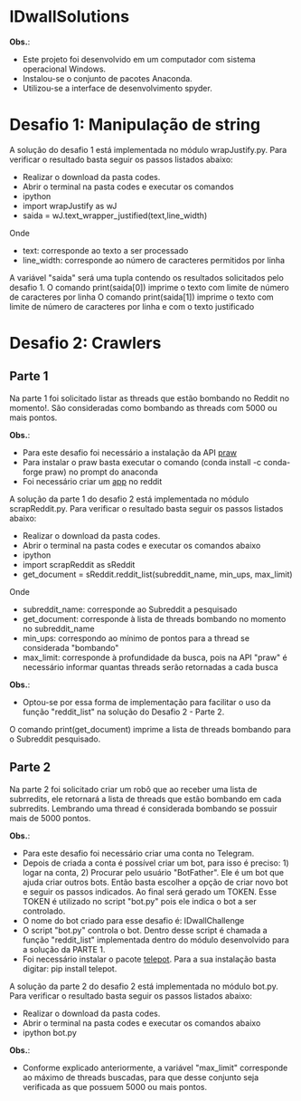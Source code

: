 # IDwallSolutions

**Obs.**:
- Este projeto foi desenvolvido em um computador com sistema operacional Windows. 
- Instalou-se o conjunto de pacotes Anaconda.
- Utilizou-se a interface de desenvolvimento spyder.

# Desafio 1: Manipulação de string

A solução do desafio 1 está implementada no módulo wrapJustify.py.
Para verificar o resultado basta seguir os passos listados abaixo:
- Realizar o download da pasta codes.
- Abrir o terminal na pasta codes e executar os comandos
- ipython
- import wrapJustify as wJ
- saida = wJ.text_wrapper_justified(text,line_width)

Onde
- text: corresponde ao texto a ser processado
- line_width: corresponde ao número de caracteres permitidos por linha

A variável "saida" será uma tupla contendo os resultados solicitados pelo desafio 1.
O comando print(saida[0]) imprime o texto com limite de número de caracteres por linha
O comando print(saida[1]) imprime o texto com limite de número de caracteres por linha e com o texto justificado

# Desafio 2: Crawlers

## Parte 1
Na parte 1 foi solicitado listar as threads que estão bombando no Reddit no momento!. São consideradas como bombando as threads com 5000 ou mais pontos.

**Obs.**:
- Para este desafio foi necessário a instalação da API [praw](https://praw.readthedocs.io/en/latest/)
- Para instalar o praw basta executar o comando (conda install -c conda-forge praw) no prompt do anaconda 
- Foi necessário criar um [app](https://www.reddit.com/prefs/apps) no reddit

A solução da parte 1 do desafio 2 está implementada no módulo scrapReddit.py.
Para verificar o resultado basta seguir os passos listados abaixo:
- Realizar o download da pasta codes.
- Abrir o terminal na pasta codes e executar os comandos abaixo
- ipython
- import scrapReddit as sReddit
- get_document = sReddit.reddit_list(subreddit_name, min_ups, max_limit)

Onde
- subreddit_name: corresponde ao Subreddit a pesquisado
- get_document: corresponde à lista de threads bombando no momento no subreddit_name
- min_ups: correspondo ao mínimo de pontos para a thread se considerada "bombando"
- max_limit: corresponde à profundidade da busca, pois na API "praw" é necessário informar quantas threads serão retornadas a cada busca

**Obs.**:
- Optou-se por essa forma de implementação para facilitar o uso da função "reddit_list" na solução do Desafio 2 - Parte 2.

O comando print(get_document) imprime a lista de threads bombando para o Subreddit pesquisado.

## Parte 2
Na parte 2 foi solicitado criar um robô que ao receber uma lista de subrredits, ele retornará a lista de threads que estão bombando em cada subrredits. Lembrando uma thread é considerada bombando se possuir mais de 5000 pontos.

**Obs.**:
- Para este desafio foi necessário criar uma conta no Telegram.
- Depois de criada a conta é possível criar um bot, para isso é preciso: 1) logar na conta, 2) Procurar pelo usuário "BotFather". Ele é um bot que ajuda criar outros bots. Então basta escolher a opção de criar novo bot e seguir os passos indicados. Ao final será gerado um TOKEN. Esse TOKEN é utilizado no script "bot.py" pois ele indica o bot a ser controlado.
- O nome do bot criado para esse desafio é: IDwallChallenge
- O script "bot.py" controla o bot. Dentro desse script é chamada a função "reddit_list" implementada dentro do módulo desenvolvido para a solução da PARTE 1.
- Foi necessário instalar o pacote [telepot](https://telepot.readthedocs.io/en/latest/). Para a sua instalação basta digitar: pip install telepot.

A solução da parte 2 do desafio 2 está implementada no módulo bot.py.
Para verificar o resultado basta seguir os passos listados abaixo:
- Realizar o download da pasta codes.
- Abrir o terminal na pasta codes e executar os comandos abaixo
- ipython bot.py

**Obs.**:
- Conforme explicado anteriormente, a variável "max_limit" corresponde ao máximo de threads buscadas, para que desse conjunto seja verificada as que possuem 5000 ou mais pontos.







